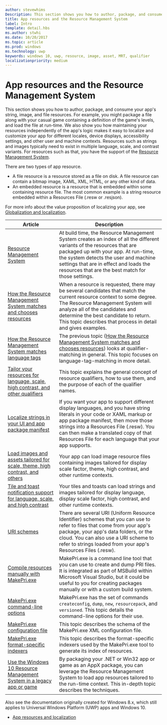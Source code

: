 ```yaml
---
author: stevewhims
Description: This section shows you how to author, package, and consume your app's string, image, and file resources.
title: App resources and the Resource Management System
label: Intro
template: detail.hbs
ms.author: stwhi
ms.date: 10/20/2017
ms.topic: article
ms.prod: windows
ms.technology: uwp
keywords: windows 10, uwp, resource, image, asset, MRT, qualifier
localizationpriority: medium
---
```


# App resources and the Resource Management System
<link rel="stylesheet" href="https://az835927.vo.msecnd.net/sites/uwp/Resources/css/custom.css">

This section shows you how to author, package, and consume your app's string, image, and file resources. For example, you might package a file along with your casual game containing a definition of the game's levels, and load the file at run-time. We also show you how maintaining your resources independently of the app's logic makes it easy to localize and customize your app for different locales, device displays, accessibility settings, and other user and machine contexts. Resources such as strings and images typically need to exist in multiple language, scale, and contrast variants. For resources such as that, you have the support of the [Resource Management System](resource-management-system.md).

There are two types of app resource.
- A file resource is a resource stored as a file on disk. A file resource can contain a bitmap image, XAML, XML, HTML, or any other kind of data.
- An embedded resource is a resource that is embedded within some containing resource file. The most common example is a string resource embedded within a Resources File (.resw or .resjson).

For more info about the value proposition of localizing your app, see [Globalization and localization](../design/globalizing/globalizing-portal.md).

| Article | Description |
|---------|-------------|
| [Resource Management System](resource-management-system.md) | At build time, the Resource Management System creates an index of all the different variants of the resources that are packaged up with your app. At run-time, the system detects the user and machine settings that are in effect and loads the resources that are the best match for those settings. |
| [How the Resource Management System matches and chooses resources](how-rms-matches-and-chooses-resources.md) | When a resource is requested, there may be several candidates that match the current resource context to some degree. The Resource Management System will analyze all of the candidates and determine the best candidate to return. This topic describes that process in detail and gives examples. |
| [How the Resource Management System matches language tags](how-rms-matches-lang-tags.md) | The previous topic ([How the Resource Management System matches and chooses resources](how-rms-matches-and-chooses-resources.md)) looks at qualifier-matching in general. This topic focuses on language-tag-matching in more detail. |
| [Tailor your resources for language, scale, high contrast, and other qualifiers](tailor-resources-lang-scale-contrast.md) | This topic explains the general concept of resource qualifiers, how to use them, and the purpose of each of the qualifier names. |
| [Localize strings in your UI and app package manifest](localize-strings-ui-manifest.md) | If you want your app to support different display languages, and you have string literals in your code or XAML markup or app package manifest, then move those strings into a Resources File (.resw). You can then make a translated copy of that Resources File for each language that your app supports. |
| [Load images and assets tailored for scale, theme, high contrast, and others](images-tailored-for-scale-theme-contrast.md) | Your app can load image resource files containing images tailored for display scale factor, theme, high contrast, and other runtime contexts. |
| [Tile and toast notification support for language, scale, and high contrast](tile-toast-language-scale-contrast.md) | Your tiles and toasts can load strings and images tailored for display language, display scale factor, high contrast, and other runtime contexts. |
| [URI schemes](uri-schemes.md) | There are several URI (Uniform Resource Identifier) schemes that you can use to refer to files that come from your app's package, your app's data folders, or the cloud. You can also use a URI scheme to refer to strings loaded from your app's Resources Files (.resw). |
| [Compile resources manually with MakePri.exe](compile-resources-manually-with-makepri.md) | MakePri.exe is a command line tool that you can use to create and dump PRI files. It is integrated as part of MSBuild within Microsoft Visual Studio, but it could be useful to you for creating packages manually or with a custom build system. |
| [MakePri.exe command-line options](makepri-exe-command-options.md) | MakePri.exe has the set of commands `createconfig`, `dump`, `new`, `resourcepack`, and `versioned`. This topic details the command-line options for their use. |
| [MakePri.exe configuration file](makepri-exe-configuration.md) | This topic describes the schema of the MakePri.exe XML configuration file. |
| [MakePri.exe format-specific indexers](makepri-exe-format-specific-indexers.md) | This topic describes the format-specific indexers used by the MakePri.exe tool to generate its index of resources. |
| [Use the Windows 10 Resource Management System in a legacy app or game](using-mrt-for-converted-desktop-apps-and-games.md) | By packaging your .NET or Win32 app or game as an AppX package, you can leverage the Resource Management System to load app resources tailored to the run-time context. This in-depth topic describes the techniques. |

Also see the documentation originally created for Windows 8.x, which still applies to Universal Windows Platform (UWP) apps and Windows 10.

-   [App resources and localization](https://msdn.microsoft.com/library/windows/apps/xaml/hh710212.aspx)
